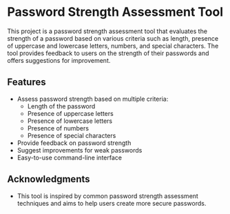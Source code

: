 # Password Strength Assessment Tool

This project is a password strength assessment tool that evaluates the strength of a password based on various criteria such as length, presence of uppercase and lowercase letters, numbers, and special characters. The tool provides feedback to users on the strength of their passwords and offers suggestions for improvement.

## Features

- Assess password strength based on multiple criteria:
  - Length of the password
  - Presence of uppercase letters
  - Presence of lowercase letters
  - Presence of numbers
  - Presence of special characters
- Provide feedback on password strength
- Suggest improvements for weak passwords
- Easy-to-use command-line interface

## Acknowledgments

- This tool is inspired by common password strength assessment techniques and aims to help users create more secure passwords.
